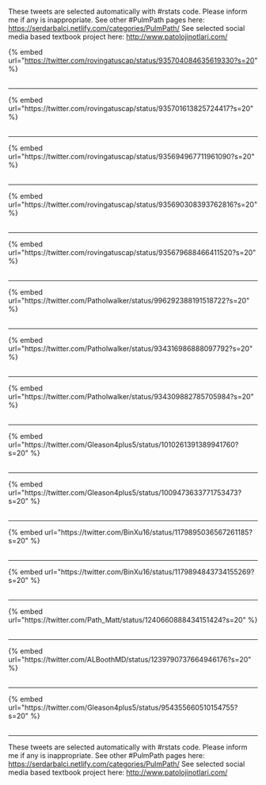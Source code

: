 

These tweets are selected automatically with #rstats code. Please inform me if any is inappropriate.
See other #PulmPath pages here: https://serdarbalci.netlify.com/categories/PulmPath/ 
See selected social media based textbook project here: http://www.patolojinotlari.com/

{% embed url="https://twitter.com/rovingatuscap/status/935704084635619330?s=20" %}<br>
<br>
<hr>
{% embed url="https://twitter.com/rovingatuscap/status/935701613825724417?s=20" %}<br>
<br>
<hr>
{% embed url="https://twitter.com/rovingatuscap/status/935694967711961090?s=20" %}<br>
<br>
<hr>
{% embed url="https://twitter.com/rovingatuscap/status/935690308393762816?s=20" %}<br>
<br>
<hr>
{% embed url="https://twitter.com/rovingatuscap/status/935679688466411520?s=20" %}<br>
<br>
<hr>
{% embed url="https://twitter.com/Patholwalker/status/996292388191518722?s=20" %}<br>
<br>
<hr>
{% embed url="https://twitter.com/Patholwalker/status/934316986888097792?s=20" %}<br>
<br>
<hr>
{% embed url="https://twitter.com/Patholwalker/status/934309882785705984?s=20" %}<br>
<br>
<hr>
{% embed url="https://twitter.com/Gleason4plus5/status/1010261391389941760?s=20" %}<br>
<br>
<hr>
{% embed url="https://twitter.com/Gleason4plus5/status/1009473633771753473?s=20" %}<br>
<br>
<hr>
{% embed url="https://twitter.com/BinXu16/status/1179895036567261185?s=20" %}<br>
<br>
<hr>
{% embed url="https://twitter.com/BinXu16/status/1179894843734155269?s=20" %}<br>
<br>
<hr>
{% embed url="https://twitter.com/Path_Matt/status/1240660888434151424?s=20" %}<br>
<br>
<hr>
{% embed url="https://twitter.com/ALBoothMD/status/1239790737664946176?s=20" %}<br>
<br>
<hr>
{% embed url="https://twitter.com/Gleason4plus5/status/954355660510154755?s=20" %}<br>
<br>
<hr>


These tweets are selected automatically with #rstats code. Please inform me if any is inappropriate.
See other #PulmPath pages here: https://serdarbalci.netlify.com/categories/PulmPath/ 
See selected social media based textbook project here: http://www.patolojinotlari.com/
